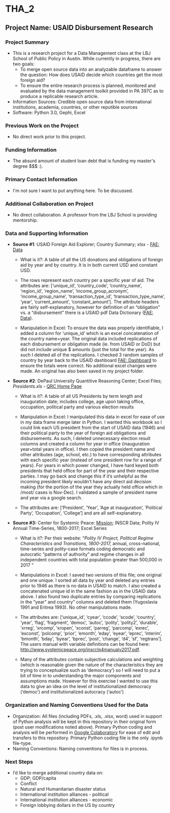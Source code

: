 # THA_2
## Project Name: USAID Disbursement Research
### Project Summary
* This is a research project for a Data Management class at the LBJ School of Public Policy in Austin. While currently in progress, there are two goals:
	* To merge open source data into an analyzable dataframe to answer the question: How does USAID decide which countries get the most foreign aid? 
	* To ensure the entire research process is planned, monitored and evaluated by the data management toolkit provided in PA 397C as to produce a replicable research article. 
* Information Sources: Credible open source data from international institutions, academia, countries, or other reputible sources
* Software: Python 3.0, Gephi, Excel
### Previous Work on the Project
* No direct work prior to this project. 
### Funding Information
* The absurd amount of student loan debt that is funding my master's degree $$$ :). 
### Primary Contact Information
* I'm not sure I want to put anything here. To be discussed. 
### Additional Collaboration on Project
* No direct collaboration. A professor from the LBJ School is providing mentorship. 
### Data and Supporting Information
* **Source #1**: USAID Foreign Aid Explorer; Country Summary; xlsx - [FAE: Data](https://explorer.usaid.gov/data.html)
		
    * What is it?: A table of all the US donations and obligations of foreign aid by year and by country. It is in both current USD and constant USD. 
		
    * The rows represent each country per a specific year of aid. The attributes are: [‘unique_id’, ‘country_code’, ‘country_name’, ‘region_id’, ‘region_name’, ‘income_group_acronym’, ‘income_group_name’, ‘transaction_type_id’, ‘transaction_type_name’, ‘year’, ‘current_amount’, ‘constant_amount’].  The attribute headers are fairly self-explanatory, however for definition of an “obligation” vs. a “disbursement” there is a USAID pdf Data Dictionary ([FAE: Data](https://explorer.usaid.gov/data.html)).  
		
    * Manipulation in Excel: To ensure the data was properly identifiable,  I added a column for ‘unique_id’ which is an excel concatenation of the country name+year. The original data included replications of each disbursement or obligation made (ie. from USAID or DoD) but did not include unique $ amounts (just the total for the year). As such I deleted all of the replications. I checked 3 random samples of country by year back to the USAID dashboard [FAE: Dashboard](https://explorer.usaid.gov/aid-dashboard.html) to ensure the totals were correct. No additional excel changes were made. An original has also been saved in my project folder. 
	
* **Source #2**: DePaul University Quantitive Reasoning Center; Excel Files; _Presidents.xls_ - [QRC Home Page](http://qrc.depaul.edu)
		
    * What is it?: A table of all US Presidents by term length and inauguration date; includes college, age upon taking office, occupation, political party and various election results
		
    * Manipulation in Excel: I manipulated this data in excel for ease of use in my data frame merge later in Python. I wanted this workbook so I could link each US president from the start of USAID data (1946) and their political party to the year of foreign aid obligations and disbursements. As such, I deleted unnecessary election result columns and created a column for year in office (inauguration year+total years in office). I then copied the president name and other attributes (age, school, etc.) to have corresponding attributes with each specific year (instead of one president row for a range of years). For years in which power changed, I have hard keyed both presidents that held office for part of the year and their respective parties. I may go back and change this if it’s unhelpful as the incoming president likely wouldn’t have any direct aid decision making (for the portion of the year they actually held office which in /most/ cases is Nov-Dec). I validated a sample of president name and year via a google search. 
		
    * The attributes are: [‘President’, ‘Year’, ‘Age at inauguration’, ‘Political Party’, ’Occupation’, ‘College’] and are all self-explanatory. 
	
 * **Source #3:** Center for Systemic Peace: [Mission](https://www.systemicpeace.org/mission.html); INSCR Data; Polity IV Annual Time-Series, 1800-2017; Excel Series
		
    * What is it?: Per their website: “*Polity IV Project, Political Regime Characteristics and Transitions, 1800-2017,* annual, cross-national, time-series and polity-case formats coding democratic and autocratic “patterns of authority” and regime changes in all independent countries with total population greater than 500,000 in 2017 “
	
   * Manipulations in Excel: I saved two versions of this file; one original and one unique. I sorted all data by year and deleted any entries prior to 1946 as there is no data in USAID to match. I also created a concatenated unique id in the same fashion as in the USAID data above. I also found two duplicate entries by comparing replications in the “year” and country” columns and deleted them (Yugoslavia 1991 and Eritrea 1993). No other manipulations made. 
		
    * The attributes are: [‘unique_id’, ‘cyear’, ‘ccode’, ‘scode’, ‘country’, ‘year’, ‘flag’, ’fragment’, ‘democ’, ‘autoc’, ‘polity’, ‘polity2’, ‘durable’, ‘xrreg’, ‘xrcomp’, ‘xropen’, ‘xconst’, ‘parreg’, ‘parcomp’, ‘exrec’, ‘exconst’, ’polcomp’, ‘prior’, ‘emonth’, ‘eday’, ‘eyear’, ‘eprec’, ‘interim’,  ‘bmonth’, ‘bday’, ‘byear’, ‘bprec’, ‘post’, ‘change’, ‘d4’, ‘sf’, ’regtrans’]. The users manual with variable definitions can be found here: http://www.systemicpeace.org/inscr/p4manualv2017.pdf. 
		
    * Many of the attributes contain subjective calculations and weighting (which is reasonable given the nature of the characteristics they are trying to conceptualize such as ‘democracy’) so I will need to put a bit of time in to understanding the major components and assumptions made. However for this exercise I wanted to use this data to give an idea on the level of institutionalized democracy (‘democ’) and institutionalized autocracy (‘autoc’)
### Organization and Naming Conventions Used for the Data
* Organization: All files (including PDFs, .xls, .xlsx, word) used in support of Python analysis will be kept in this repository in their original form (post user modifications noted above). Primary Python coding and analysis will be performed in [Google Colaboratory](https://colab.research.google.com/) for ease of edit and transfers to this repository. Primary Python coding file is the only .ipynb file-type. 
* Naming Conventions: Naming conventions for files is in process. 
### Next Steps	
  * I’d like to merge additional country data on: 
  	* GDP; GDP/capita 
	* Conflict 
	* Natural and Humanitarian disaster status  
	* International institution alliances - political
	* International institution alliances - economic
	* Foreign lobbying dollars in the US by country
